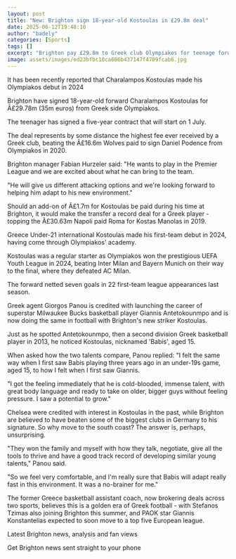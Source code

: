 ```yaml
---
layout: post
title: "New: Brighton sign 18-year-old Kostoulas in £29.8m deal"
date: 2025-06-12T19:48:10
author: "badely"
categories: [Sports]
tags: []
excerpt: "Brighton pay £29.8m to Greek club Olympiakos for teenage forward Charalampos Kostoulas"
image: assets/images/ed23bfbc10ca686b437147f4709fcab6.jpg
---
```


It has been recently reported that Charalampos Kostoulas made his Olympiakos debut in 2024

Brighton have signed 18-year-old forward Charalampos Kostoulas for Â£29.78m (35m euros) from Greek side Olympiakos.

The teenager has signed a five-year contract that will start on 1 July.

The deal represents by some distance the highest fee ever received by a Greek club, beating the Â£16.6m Wolves paid to sign Daniel Podence from Olympiakos in 2020.

Brighton manager Fabian Hurzeler said: "He wants to play in the Premier League and we are excited about what he can bring to the team.

"He will give us different attacking options and we're looking forward to helping him adapt to his new environment."

Should an add-on of Â£1.7m for Kostoulas be paid during his time at Brighton, it would make the transfer a record deal for a Greek player - topping the Â£30.63m Napoli paid Roma for Kostas Manolas in 2019.

Greece Under-21 international Kostoulas made his first-team debut in 2024, having come through Olympiakos' academy.

Kostoulas was a regular starter as Olympiakos won the prestigious UEFA Youth League in 2024, beating Inter Milan and Bayern Munich on their way to the final, where they defeated AC Milan.

The forward netted seven goals in 22 first-team league appearances last season.

Greek agent Giorgos Panou is credited with launching the career of superstar Milwaukee Bucks basketball player Giannis Antetokounmpo and is now doing the same in football with Brighton's new striker Kostoulas.

Just as he spotted Antetokounmpo, then a second division Greek basketball player in 2013, he noticed Kostoulas, nicknamed 'Babis', aged 15.

When asked how the two talents compare, Panou replied: "I felt the same way when I first saw Babis playing three years ago in an under-19s game, aged 15, to how I felt when I first saw Giannis.

"I got the feeling immediately that he is cold-blooded, immense talent, with great body language and ready to take on older, bigger guys without feeling pressure. I saw a potential to grow."

Chelsea were credited with interest in Kostoulas in the past, while Brighton are believed to have beaten some of the biggest clubs in Germany to his signature. So why move to the south coast? The answer is, perhaps, unsurprising.

"They won the family and myself with how they talk, negotiate, give all the tools to thrive and have a good track record of developing similar young talents," Panou said.

"So we feel very comfortable, and I'm really sure that Babis will adapt really fast in this environment. It was a no-brainer for me."

The former Greece basketball assistant coach, now brokering deals across two sports, believes this is a golden era of Greek football - with Stefanos Tzimas also joining Brighton this summer, and PAOK star Giannis Konstantelias expected to soon move to a top five European league.

Latest Brighton news, analysis and fan views

Get Brighton news sent straight to your phone


